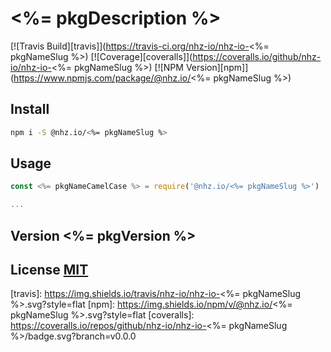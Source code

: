 # <%= pkgDescription %>

[![Travis Build][travis]](https://travis-ci.org/nhz-io/nhz-io-<%= pkgNameSlug %>)
[![Coverage][coveralls]](https://coveralls.io/github/nhz-io/nhz-io-<%= pkgNameSlug %>)
[![NPM Version][npm]](https://www.npmjs.com/package/@nhz.io/<%= pkgNameSlug %>)

## Install

```bash
npm i -S @nhz.io/<%= pkgNameSlug %>
```

## Usage
```js
const <%= pkgNameCamelCase %> = require('@nhz.io/<%= pkgNameSlug %>')

...
```

## Version <%= pkgVersion %>

## License [MIT](LICENSE)

[travis]: https://img.shields.io/travis/nhz-io/nhz-io-<%= pkgNameSlug %>.svg?style=flat
[npm]: https://img.shields.io/npm/v/@nhz.io/<%= pkgNameSlug %>.svg?style=flat
[coveralls]: https://coveralls.io/repos/github/nhz-io/nhz-io-<%= pkgNameSlug %>/badge.svg?branch=v0.0.0